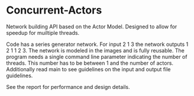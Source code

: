 # Concurrent-Actors

Network building API based on the Actor Model. Designed to allow for speedup for muiltiple threads.

Code has a series generator network. For input 2 1 3 the network outputs 1 2 1 1 2 3.
The network is modeled in the images and is fully reusable.
The program needs a single command line parameter indicating the number of threads. This number has to be between 1 and the number of actors.
Additionally read main to see guidelines on the input and output file guidelines.

See the report for performance and design details.
